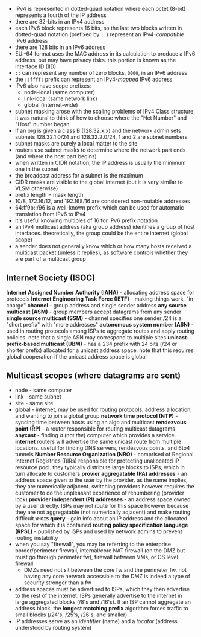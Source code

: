- IPv4 is represented in dotted-quad notation where each octet (8-bit) represents a fourth of the IP address
- there are 32-bits in an IPv4 address
- each IPv6 block represents 16 bits, so the last two blocks written in dotted-quad notation (prefixed by `::`) represent an IPv4-*compatible* IPv6 address
- there are 128 bits in an IPv6 address
- EUI-64 format uses the MAC address in its calculation to produce a IPv6 address, but may have privacy risks. this portion is known as the interface ID (IID)
- `::` can represent any number of zero blocks, `0000`, in an IPv6 address
- the `::ffff:` prefix can represent an IPv4-*mapped* IPv6 address
- IPv6 also have scope prefixes:
  - node-local (same computer)
  - link-local (same network link)
  - global (internet-wide)
- subnet masking arose with the scaling problems of IPv4 Class structure, it was natural to think of how to choose where the "Net Number" and "Host" number began
- if an org is given a class B (128.32.x.x) and the network admin sets subnets 128.32.1.0/24 and 128.32.2.0/24, 1 and 2 are subnet numbers
- subnet masks are purely a local matter to the site
- routers use subnet masks to determine where the network part ends (and where the host part begins)
- when written in CIDR notation, the IP address is usually the minimum one in the subnet
- the broadcast address for a subnet is the maximum
- CIDR masks are visible to the global internet (but it is very similar to VLSM otherwise)
- prefix length = mask length 
- 10/8, 172.16/12, and 192.168/16 are considered non-routable addresses
- 64:ff9b::/96 is a well-known prefix which can be used for automatic translation from IPv6 to IPv4
- it's useful knowing multiples of 16 for IPv6 prefix notation
- an IPv4 multicast address (aka group address) identifies a group of host interfaces. theoretically, the group could be the entire internet (global scope)
- a sender does not generally know which or how many hosts received a multicast packet (unless it replies), as software controls whether they are part of a multicast group 
## Internet Society (ISOC)
**Internet Assigned Number Authority (IANA)** - allocating address space for protocols
**Internet Engineering Task Force (IETF)** - making things work, "in charge"
**channel** - group address and single sender address
**any source multicast (ASM)** - group members accept datagrams from any sender
**single source multicast (SSM)** - channel specifies one sender
/24 is a "short prefix" with "more addresses"
**autonomous system number (ASN)** - used in routing protocols among ISPs to aggregate routes and apply routing policies. note that a single ASN may correspond to multiple sites
**unicast-prefix-based multicast (UBM)** - has a 234 prefix with 24 bits (/24 or shorter prefix) allocated for a unicast address space. note that this requires global cooperation if the unicast address space is global
## Multicast scopes (where datagrams are sent)
- node - same computer
- link - same subnet
- site - same site
- global - internet, may be used for routing protocols, address allocation, and wanting to join a global group
**network time protocol (NTP)** - syncing time between hosts using an algo and multicast
**rendezvous point (RP)** - a router responsible for routing multicast datagrams
**anycast** - finding *a* (not *the*) computer which provides a service. **internet** routers will advertise the same unicast route from multiple locations. useful for finding DNS servers, rendezvous points, and 6to4 tunnels
**Number Resource Organization (NRO)** - comprised of Regional Internet Registries (RIRs) responsible for protecting unallocated IP resource pool. they typically distribute large blocks to ISPs, which in turn allocate to customers
**provier aggregatable (PA) addresses** - an address space given to the user by the provider. as the name implies, they are numerically adjacent. switching providers however requires the customer to do the unpleasant experience of renumbering (provider lock)
**provider independent (PI) addresses** - an address space owned by a user directly. ISPs may not route for this space however because they are not aggregatable (not numerically adjacent) and make routing difficult
**`WHOIS` query** - gain info about an IP address and the allocated space for which it is contained
**routing policy specification language (RPSL)** - published by ISPs and used by network admins to prevent routing instability
- when you say "firewall", you may be referring to the enterprise border/perimeter firewall, internal/core NAT firewall (on the DMZ but must go through perimeter fw), firewall between VMs, or OS level firewall
  - DMZs need not sit between the core fw and the perimeter fw. not having any core network accessible to the DMZ is indeed a type of security stronger than a fw
- address spaces must be advertised to ISPs, which they then advertise to the rest of the internet. ISPs generally advertise to the internet in large aggregated blocks (/8's and /16's). If an ISP cannot aggregate an address block, the **longest matching prefix** algorithm forces traffic to small blocks (/24's, /25's, /26's, and smaller).
- IP addresses serve as an *identifier* (name) and a *locator* (address understood by routing system)
